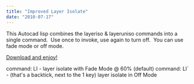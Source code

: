 ```yaml
---
title: "Improved Layer Isolate"
date: "2010-07-17"
---
```


This Autocad lisp combines the layeriso & layeruniso commands into a single command.  Use once to invoke, use again to turn off.  You can use fade mode or off mode.

[Download and enjoy!](https://scenic-shop.com/files/cad/lisp/LayerIsolate.lsp)

command: LI - layer isolate with Fade Mode @ 60% (default) command: LI\` - (that's a backtick, next to the 1 key) layer isolate in Off Mode
